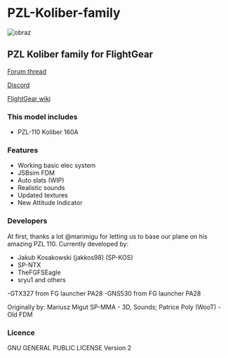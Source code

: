 # PZL-Koliber-family

![obraz](https://user-images.githubusercontent.com/72032903/190264836-66ec08f8-5351-4bb5-bd48-a179c9de8aa5.png)

## PZL Koliber family for FlightGear

[Forum thread](https://forum.flightgear.org/viewtopic.php?f=4&t=40849)

[Discord](https://discord.gg/beADn2sWM6)

[FlightGear wiki](https://wiki.flightgear.org/PZL-Koliber-family)

### This model includes

- PZL-110 Koliber 160A

### Features

- Working basic elec system
- JSBsim FDM
- Auto slats (WIP)
- Realistic sounds
- Updated textures
- New Attitude Indicator

### Developers

At first, thanks a lot @marimigu for letting us to base our plane on his amazing PZL 110.
Currently developed by:

- Jakub Kosakowski (jakkos98) (SP-KOS)
- SP-NTX
- TheFGFSEagle
- sryu1
and others

-GTX327 from FG launcher PA28
-GNS530 from FG launcher PA28

Originally by: Mariusz Migut SP-MMA - 3D, Sounds; Patrice Poly (WooT) - Old FDM

### Licence

GNU GENERAL PUBLIC LICENSE Version 2
